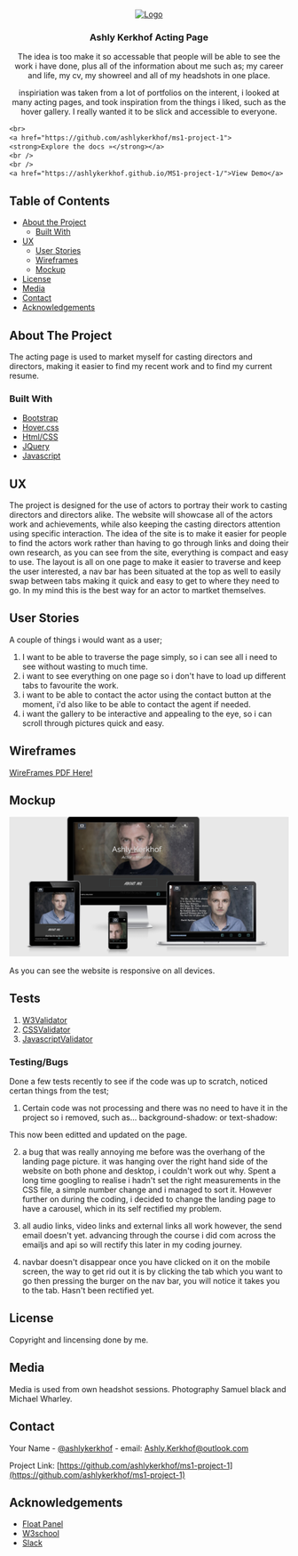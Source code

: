 

<!-- PROJECT LOGO -->
<br />
<p align="center">
  <a href="https://github.com/ashlykerkhof/ms1-project-1">
    <img src="logo.png" alt="Logo" width="80" height="80">
  </a>

  <h3 align="center">Ashly Kerkhof Acting Page</h3>

  <p align="center">
    The idea is too make it so accessable that people will be able to see the work i have done,
    plus all of the information about me such as; my career and life, my cv, my showreel and all of my headshots in one place.</p>
<p align="center">
    inspiriation was taken from a lot of portfolios on the interent, i looked at many acting pages, and took inspiration from the things i liked,
    such as the hover gallery. I really wanted it to be slick and accessible to everyone.
    </p>

    <br>
    <a href="https://github.com/ashlykerkhof/ms1-project-1"><strong>Explore the docs »</strong></a>
    <br />
    <br />
    <a href="https://ashlykerkhof.github.io/MS1-project-1/">View Demo</a>
  </p>
</p>



<!-- TABLE OF CONTENTS -->
## Table of Contents

* [About the Project](#about-the-project)
  * [Built With](#built-with)
* [UX](#UX)
  * [User Stories](#use-stories)
  * [Wireframes](#WireFrames)
  * [Mockup](#MockUp)
* [License](#license)
* [Media](#media)
* [Contact](#contact)
* [Acknowledgements](#acknowledgements)



<!-- ABOUT THE PROJECT -->
## About The Project

The acting page is used to market myself for casting directors and directors, making it easier to find my recent work and to find my current resume.



### Built With

* [Bootstrap](Bootstrap)
* [Hover.css](Hover.css)
* [Html/CSS](Html/Css)
* [JQuery](JQuery)
* [Javascript](Javascript)


<!-- User Experience-->

## UX

The project is designed for the use of actors to portray their work to casting directors and directors alike. The website will showcase all of the actors work and achievements, while also keeping the casting directors attention using specific interaction.
The idea of the site is to make it easier for people to find the actors work rather than having to go through links and doing their own research, as you can see from the site, everything is compact and easy to use. 
The layout is all on one page to make it easier to traverse and keep the user interested, a nav bar has been situated at the top as well to easily swap between tabs making it quick and easy to get to where they need to go.
In my mind this is the best way for an actor to martket themselves.

## User Stories

A couple of things i would want as a user;

1. I want to be able to traverse the page simply, so i can see all i need to see without wasting to much time.
2. i want to see everything on one page so i don't have to load up different tabs to favourite the work.
3. i want to be able to contact the actor using the contact button at the moment, i'd also like to be able to contact the agent if needed.
4. i want the gallery to be interactive and appealing to the eye, so i can scroll through pictures quick and easy.

## Wireframes

<a href="wireframe.pdf" alt="wireframes" target="_blank">WireFrames PDF Here!</a>


## Mockup

<img src="markup.png" alt="Mark up">

As you can see the website is responsive on all devices.

<!--TESTING-->

## Tests

1. [W3Validator](W3-validator)
2. [CSSValidator](Css-Validator)
3. [JavascriptValidator](Javascript-validator)

### Testing/Bugs

Done a few tests recently to see if the code was up to scratch, noticed certan things from the test;

1. Certain code was not processing and there was no need to have it in the project so i removed, such as... background-shadow: or text-shadow: 

This now been editted and updated on the page.

2. a bug that was really annoying me before was the overhang of the landing page picture. it was hanging over the right hand side of the website on both phone and desktop, i couldn't work out why. Spent a long time googling to realise i hadn't set the right measurements in the CSS file, a simple number change and i managed to sort it. However further on during the coding, i decided to change the landing page to have a carousel, which in its self rectified my problem.

3. all audio links, video links and external links all work however, the send email doesn't yet. advancing through the course i did com across the emailjs and api so will rectify this later in my coding journey.

4. navbar doesn't disappear once you have clicked on it on the mobile screen, the way to get rid out it is by clicking the tab which you want to go then pressing the burger on the nav bar, you will notice it takes you to the tab. Hasn't been rectified yet.

<!-- LICENSE -->
## License

Copyright and lincensing done by me. 

<!-- Media -->
## Media

Media is used from own headshot sessions. Photography Samuel black and Michael Wharley.

<!-- CONTACT -->
## Contact

Your Name - [@ashlykerkhof](https://twitter.com/Ashlykerkhof) - email: Ashly.Kerkhof@outlook.com

Project Link: [https://github.com/ashlykerkhof/ms1-project-1](https://github.com/ashlykerkhof/ms1-project-1)



<!-- ACKNOWLEDGEMENTS -->
## Acknowledgements

* [Float Panel](Float-panel)
* [W3school](W3school)
* [Slack](Slack)

